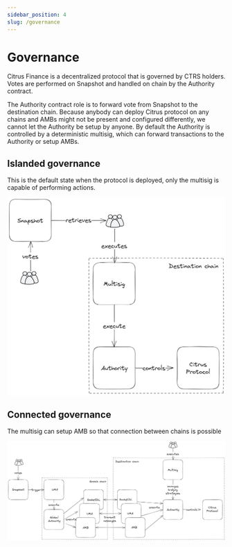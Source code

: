 ```yaml
---
sidebar_position: 4
slug: /governance
---
```


# Governance

Citrus Finance is a decentralized protocol that is governed by CTRS holders. Votes are performed on Snapshot and handled on chain by the Authority contract.

The Authority contract role is to forward vote from Snapshot to the destination chain. Because anybody can deploy Citrus protocol on any chains and AMBs might not be present and configured differently, we cannot let the Authority be setup by anyone. By default the Authority is controlled by a deterministic multisig, which can forward transactions to the Authority or setup AMBs.

## Islanded governance

This is the default state when the protocol is deployed, only the multisig is capable of performing actions.

![Citrus ecosystem](./img/islanded-governance.png)

## Connected governance

The multisig can setup AMB so that connection between chains is possible

![Citrus ecosystem](./img/connected-governance.png)
